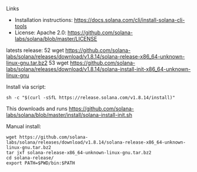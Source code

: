 Links

* Installation instructions: https://docs.solana.com/cli/install-solana-cli-tools
* License: Apache 2.0: https://github.com/solana-labs/solana/blob/master/LICENSE

latests release:
   52  wget https://github.com/solana-labs/solana/releases/download/v1.8.14/solana-release-x86_64-unknown-linux-gnu.tar.bz2
   53  wget https://github.com/solana-labs/solana/releases/download/v1.8.14/solana-install-init-x86_64-unknown-linux-gnu


Install via script:
```
sh -c "$(curl -sSfL https://release.solana.com/v1.8.14/install)"
```
This downloads and runs https://github.com/solana-labs/solana/blob/master/install/solana-install-init.sh

Manual install:
```
wget https://github.com/solana-labs/solana/releases/download/v1.8.14/solana-release-x86_64-unknown-linux-gnu.tar.bz2
tar jxf solana-release-x86_64-unknown-linux-gnu.tar.bz2
cd solana-release/
export PATH=$PWD/bin:$PATH
```